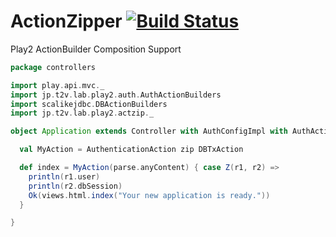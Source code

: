 # ActionZipper [![Build Status](https://travis-ci.org/t2v/action-zipper.svg?branch=feature%2Ftravis)](https://travis-ci.org/t2v/action-zipper)

Play2 ActionBuilder Composition Support

```scala
package controllers

import play.api.mvc._
import jp.t2v.lab.play2.auth.AuthActionBuilders
import scalikejdbc.DBActionBuilders
import jp.t2v.lab.play2.actzip._

object Application extends Controller with AuthConfigImpl with AuthActionBuilders with DBActionBuilders {

  val MyAction = AuthenticationAction zip DBTxAction

  def index = MyAction(parse.anyContent) { case Z(r1, r2) =>
    println(r1.user)
    println(r2.dbSession)
    Ok(views.html.index("Your new application is ready."))
  }

}
```


